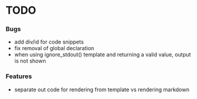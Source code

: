 
# TODO


### Bugs

+ add div/id for code snippets
+ fix removal of global declaration
+ when using ignore_stdout() template and returning a valid value, output is not shown

### Features

+ separate out code for rendering from template vs rendering markdown

